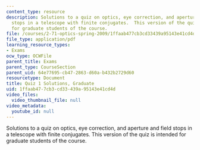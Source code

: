 ```yaml
---
content_type: resource
description: Solutions to a quiz on optics, eye correction, and aperture and field
  stops in a telescope with finite conjugates.  This version of the quiz is intended
  for graduate students of the course.
file: /courses/2-71-optics-spring-2009/1ffaab477cb3cd33439a95143e41cd4d_MIT2_71S09_gquiz1_sol.pdf
file_type: application/pdf
learning_resource_types:
- Exams
ocw_type: OCWFile
parent_title: Exams
parent_type: CourseSection
parent_uid: 64e77695-cb47-2863-d60a-b432b2729d60
resourcetype: Document
title: Quiz 1 Solutions, Graduate
uid: 1ffaab47-7cb3-cd33-439a-95143e41cd4d
video_files:
  video_thumbnail_file: null
video_metadata:
  youtube_id: null
---
```

Solutions to a quiz on optics, eye correction, and aperture and field stops in a telescope with finite conjugates.  This version of the quiz is intended for graduate students of the course.

